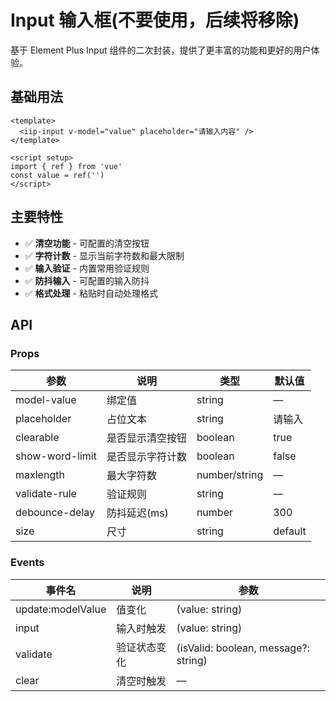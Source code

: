 # Input 输入框(不要使用，后续将移除)

基于 Element Plus Input 组件的二次封装，提供了更丰富的功能和更好的用户体验。

## 基础用法

```vue
<template>
  <iip-input v-model="value" placeholder="请输入内容" />
</template>

<script setup>
import { ref } from 'vue'
const value = ref('')
</script>
```

## 主要特性

- ✅ **清空功能** - 可配置的清空按钮
- ✅ **字符计数** - 显示当前字符数和最大限制
- ✅ **输入验证** - 内置常用验证规则
- ✅ **防抖输入** - 可配置的输入防抖
- ✅ **格式处理** - 粘贴时自动处理格式

## API

### Props

| 参数            | 说明             | 类型          | 默认值  |
| --------------- | ---------------- | ------------- | ------- |
| model-value     | 绑定值           | string        | —       |
| placeholder     | 占位文本         | string        | 请输入  |
| clearable       | 是否显示清空按钮 | boolean       | true    |
| show-word-limit | 是否显示字符计数 | boolean       | false   |
| maxlength       | 最大字符数       | number/string | —       |
| validate-rule   | 验证规则         | string        | —       |
| debounce-delay  | 防抖延迟(ms)     | number        | 300     |
| size            | 尺寸             | string        | default |

### Events

| 事件名            | 说明         | 参数                                 |
| ----------------- | ------------ | ------------------------------------ |
| update:modelValue | 值变化       | (value: string)                      |
| input             | 输入时触发   | (value: string)                      |
| validate          | 验证状态变化 | (isValid: boolean, message?: string) |
| clear             | 清空时触发   | —                                    |
